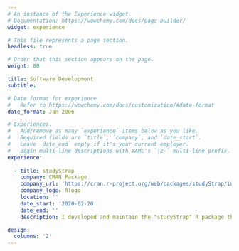 ```yaml
---
# An instance of the Experience widget.
# Documentation: https://wowchemy.com/docs/page-builder/
widget: experience

# This file represents a page section.
headless: true

# Order that this section appears on the page.
weight: 80

title: Software Development
subtitle:

# Date format for experience
#   Refer to https://wowchemy.com/docs/customization/#date-format
date_format: Jan 2006

# Experiences.
#   Add/remove as many `experience` items below as you like.
#   Required fields are `title`, `company`, and `date_start`.
#   Leave `date_end` empty if it's your current employer.
#   Begin multi-line descriptions with YAML's `|2-` multi-line prefix.
experience:
        
  - title: studyStrap
    company: CRAN Package
    company_url: 'https://cran.r-project.org/web/packages/studyStrap/index.html'
    company_logo: Rlogo
    location: ''
    date_start: '2020-02-20'
    date_end: ''
    description: I developed and maintain the "studyStrap" R package that is freely available on CRAN. The package implements numerous methods for training prediction algorithms with multiple training datasets. Click on "CRAN Package" above for a link to download. ~ 7,500 downloads. Named as one of R Views "Top 40" new R packages of February 2020.

design:
  columns: '2'
---
```

